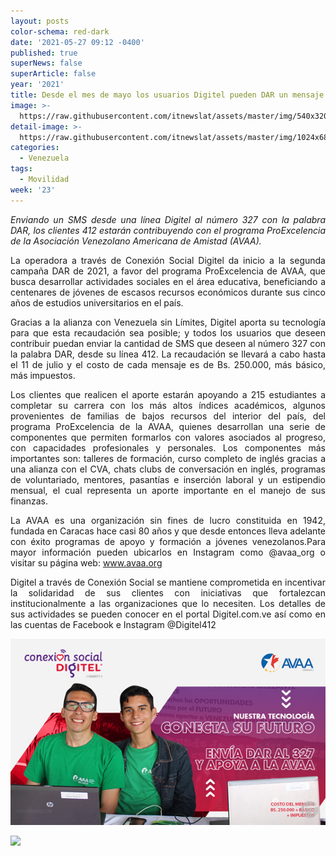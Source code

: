 ```yaml
---
layout: posts
color-schema: red-dark
date: '2021-05-27 09:12 -0400'
published: true
superNews: false
superArticle: false
year: '2021'
title: Desde el mes de mayo los usuarios Digitel pueden DAR un mensaje para el futuro
image: >-
  https://raw.githubusercontent.com/itnewslat/assets/master/img/540x320/Digitel-Avaa-p.jpg
detail-image: >-
  https://raw.githubusercontent.com/itnewslat/assets/master/img/1024x680/Digitel-Avaa-g.jpg
categories:
  - Venezuela
tags:
  - Movilidad
week: '23'
---
```

<p style="text-align: justify;"><em>Enviando un SMS desde una línea Digitel al número 327 con la palabra DAR, los clientes 412 estarán contribuyendo con el programa ProExcelencia de la Asociación Venezolano Americana de Amistad (AVAA).</em></p>
<p style="text-align: justify;">La operadora a través de Conexión Social Digitel da inicio a la segunda campaña DAR de 2021, a favor del programa ProExcelencia de AVAA, que busca desarrollar actividades sociales en el área educativa, beneficiando a centenares de jóvenes de escasos recursos económicos durante sus cinco años de estudios universitarios en el país.</p>
<p style="text-align: justify;">Gracias a la alianza con Venezuela sin Límites, Digitel aporta su tecnología para que esta recaudación sea posible; y todos los usuarios que deseen contribuir puedan enviar la cantidad de SMS que deseen al número 327 con la palabra DAR, desde su línea 412. La recaudación se llevará a cabo hasta el 11 de julio y el costo de cada mensaje es de Bs. 250.000, más básico, más impuestos.</p>
<p style="text-align: justify;">Los clientes que realicen el aporte estarán apoyando a 215 estudiantes a completar su carrera con los más altos índices académicos, algunos provenientes de familias de bajos recursos del interior del país, del programa ProExcelencia de la AVAA, quienes desarrollan una serie de componentes que permiten formarlos con valores asociados al progreso, con capacidades profesionales y personales. Los componentes más importantes son: talleres de formación, curso completo de inglés gracias a una alianza con el CVA, chats clubs de conversación en inglés, programas de voluntariado, mentores, pasantías e inserción laboral y un estipendio mensual, el cual representa un aporte importante en el manejo de sus finanzas.</p>
<p style="text-align: justify;">La AVAA es una organización sin fines de lucro constituida en 1942, fundada en Caracas hace casi 80 años y que desde entonces lleva adelante con éxito programas de apoyo y formación a jóvenes venezolanos.Para mayor información pueden ubicarlos en Instagram como @avaa_org o visitar su página web: <a href="http://www.avaa.org/">www.avaa.org</a></p>
<p style="text-align: justify;">Digitel a través de Conexión Social se mantiene comprometida en incentivar la solidaridad de sus clientes con iniciativas que fortalezcan institucionalmente a las organizaciones que lo necesiten. Los detalles de sus actividades se pueden conocer en el portal Digitel.com.ve así como en las cuentas de Facebook e Instagram @Digitel412</p>

![](https://raw.githubusercontent.com/itnewslat/assets/master/img/540x320/Digitel-Avaa-p.jpg)

<img src="https://tracker.metricool.com/c3po.jpg?hash=56f88a41e39ab42c063cc51676587a04"/>
